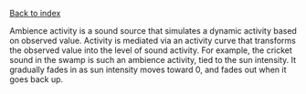 [Back to index](Soundgarden_Documentation.md)


Ambience activity is a sound source that simulates a dynamic activity based on observed value. Activity is mediated via an activity curve that transforms the observed value into the level of sound activity. For example, the cricket sound in the swamp is such an ambience activity, tied to the sun intensity. It gradually fades in as sun intensity moves toward 0, and fades out when it goes back up.